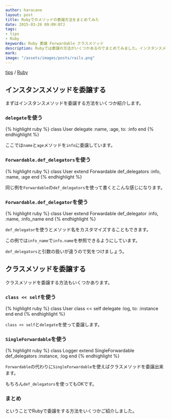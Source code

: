 ```yaml
---
author: haracane
layout: post
title: Rubyでのメソッドの委譲方法をまとめてみた
date: 2015-03-26 09:09:07J
tags:
- tips
- Ruby
keywords: Ruby 委譲 Forwardable クラスメソッド
description: Rubyでは委譲の方法がいくつかあるのでまとめてみました。インスタンスメソッドの委譲方法とクラスメソッドの委譲方法をまとめています。チームで開発している場合はあらかじめ方法を統一しておくと良いと思います。
mark:
image: "/assets/images/posts/rails.png"
---
```

<!-- tag_links -->
[tips](/tags/tips/) / [Ruby](/tags/ruby/)

<!-- content -->
## インスタンスメソッドを委譲する

まずはインスタンスメソッドを委譲する方法をいくつか紹介します。

### `delegate`を使う

{% highlight ruby %}
class User
  delegate :name, :age, to: :info
end
{% endhighlight %}

ここでは`name`と`age`メソッドを`info`に委譲しています。

### `Forwardable.def_delegators`を使う

{% highlight ruby %}
class User
  extend Forwardable
  def_delegators :info, :name, :age
end
{% endhighlight %}

同じ例を`Forwardable`の`def_delegators`を使って書くとこんな感じになります。

### `Forwardable.def_delegator`を使う

{% highlight ruby %}
class User
  extend Forwardable
  def_delegator :info, :name, :info_name
end
{% endhighlight %}

`def_delegator`を使うとメソッド名をカスタマイズすることもできます。

この例では`info_name`で`info.name`を参照できるようにしています。

`def_delegators`と引数の扱いが違うので気をつけましょう。

## クラスメソッドを委譲する

クラスメソッドを委譲する方法もいくつかあります。

### `class << self`を使う

{% highlight ruby %}
class User
  class << self
    delegate :log, to: :instance
  end
end
{% endhighlight %}

`class << self`と`delegate`を使って委譲します。

### `SingleForwardable`を使う

{% highlight ruby %}
class Logger
  extend SingleForwardable
  def_delegators :instance, :log
end
{% endhighlight %}

`Forwardable`の代わりに`SingleForwardable`を使えばクラスメソッドを委譲出来ます。

もちろん`def_delegators`を使ってもOKです。

### まとめ

ということでRubyで委譲をする方法をいくつかご紹介しました。
